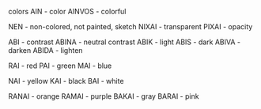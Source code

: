 colors
AIN - color
AINVOS - colorful

NEN - non-colored, not painted, sketch
NIXAI - transparent
PIXAI - opacity

ABI - contrast
ABINA - neutral contrast
ABIK - light
ABIS - dark
ABIVA - darken
ABIDA - lighten

RAI - red
PAI - green
MAI - blue

NAI - yellow
KAI - black
BAI - white



RANAI - orange
RAMAI - purple
BAKAI - gray
BARAI - pink